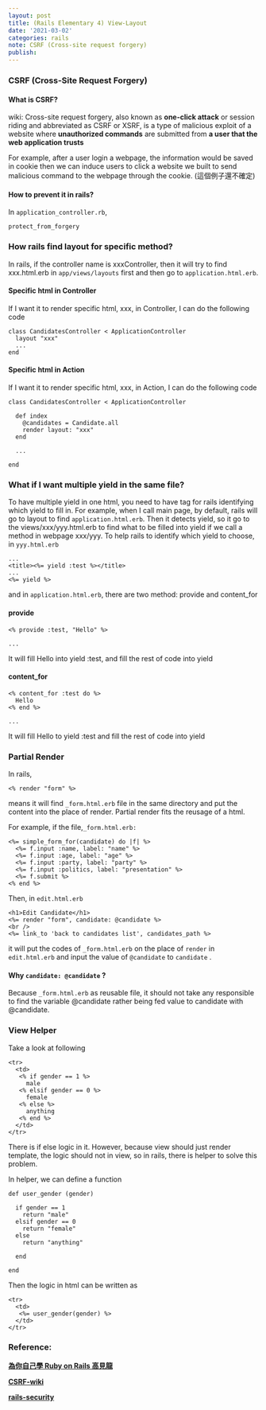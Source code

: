 ```yaml
---
layout: post
title: (Rails Elementary 4) View-Layout
date: '2021-03-02'
categories: rails
note: CSRF (Cross-site request forgery)
publish:
---
```


### CSRF (Cross-Site Request Forgery)

#### What is CSRF?
wiki: Cross-site request forgery, also known as **one-click attack** or session riding and abbreviated as CSRF or XSRF, is a type of malicious exploit of a website where **unauthorized commands** are submitted from **a user that the web application trusts**

For example, after a user login a webpage, the information would be saved in cookie then we can induce users to click a website we built to send malicious command to the webpage through the cookie. (這個例子還不確定)

#### How to prevent it in rails?
In `application_controller.rb`,
```
protect_from_forgery
```

### How rails find layout for specific method?

In rails, if the controller name is xxxController, then it will try to find xxx.html.erb in `app/views/layouts` first and then go to `application.html.erb`.

#### Specific html in Controller

If I want it to render specific html, xxx, in Controller, I can do the following code
```
class CandidatesController < ApplicationController  
  layout "xxx"  
  ...  
end
```
#### Specific html in Action

If I want it to render specific html, xxx, in Action, I can do the following code
```
class CandidatesController < ApplicationController  
    
  def index  
    @candidates = Candidate.all  
    render layout: "xxx"  
  end

  ...

end
```
### What if I want multiple yield in the same file?

To have multiple yield in one html, you need to have tag for rails identifying which yield to fill in. For example, when I call main page, by default, rails will go to layout to find `application.html.erb`. Then it detects yield, so it go to the views/xxx/yyy.html.erb to find what to be filled into yield if we call a method in webpage xxx/yyy. To help rails to identify which yield to choose, in `yyy.html.erb`
```
...  
<title><%= yield :test %></title>  
...  
<%= yield %>
```
and in `application.html.erb`, there are two method: provide and content_for

#### provide
```
<% provide :test, "Hello" %>

...
```
It will fill Hello into yield :test, and fill the rest of code into yield

#### content_for
```
<% content_for :test do %>  
  Hello  
<% end %>

...
```
It will fill Hello to yield :test and fill the rest of code into yield

### Partial Render

In rails,
```
<% render "form" %>
```
means it will find `_form.html.erb` file in the same directory and put the content into the place of render. Partial render fits the reusage of a html.

For example, if the file,`_form.html.erb:`
```
<%= simple_form_for(candidate) do |f| %>  
  <%= f.input :name, label: "name" %>  
  <%= f.input :age, label: "age" %>  
  <%= f.input :party, label: "party" %>  
  <%= f.input :politics, label: "presentation" %>  
  <%= f.submit %>  
<% end %>
```
Then, in `edit.html.erb`
```
<h1>Edit Candidate</h1>  
<%= render "form", candidate: @candidate %>  
<br />  
<%= link_to 'back to candidates list', candidates_path %>
```
it will put the codes of `_form.html.erb` on the place of `render` in `edit.html.erb` and input the value of `@candidate` to `candidate` .

#### Why `candidate: @candidate` ?

Because `_form.html.erb` as reusable file, it should not take any responsible to find the variable @candidate rather being fed value to candidate with @candidate.

### View Helper

Take a look at following
```
<tr>  
  <td>  
   <% if gender == 1 %>  
     male  
   <% elsif gender == 0 %>  
     female  
   <% else %>  
     anything  
   <% end %>    
  </td>  
</tr>
```
There is if else logic in it. However, because view should just render template, the logic should not in view, so in rails, there is helper to solve this problem.

In helper, we can define a function
```
def user_gender (gender)

  if gender == 1  
    return "male"  
  elsif gender == 0  
    return "female"  
  else  
    return "anything"

  end

end
```
Then the logic in html can be written as
```
<tr>  
  <td>  
   <%= user_gender(gender) %>  
  </td>  
</tr>
```
### Reference:

[**為你自己學 Ruby on Rails 高見龍**](https://railsbook.tw/)

[**CSRF-wiki**](https://en.wikipedia.org/wiki/Cross-site_request_forgery)

[**rails-security**](https://guides.rubyonrails.org/security.html)
